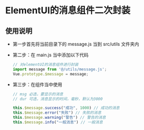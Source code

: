 # ElementUI的消息组件二次封装

## 使用说明

- 第一步首先将当前目录下的 message.js 当到 src/utils 文件夹内

- 第二步：在 main.js 当中添加以下代码

  ```js
  // 对elementUI的消息组件进行封装
  import message from '@/utils/message.js';
  Vue.prototype.$message = message;
  ```

- 第三步：在组件当中使用

  ```js
  // msg 必选，要显示的消息
  // dur 可选，消息显示的时间，毫秒，默认为3000

  this.$message.success("成功", 1000) // 成功的消息
  this.$message.error("失败") // 失败的消息
  this.$message.warning("警告") // 警告的消息
  this.$message.info("一般消息") // 一般消息
  ```